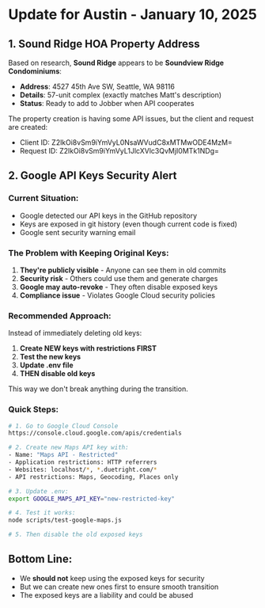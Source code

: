 # Update for Austin - January 10, 2025

## 1. Sound Ridge HOA Property Address

Based on research, **Sound Ridge** appears to be **Soundview Ridge Condominiums**:
- **Address**: 4527 45th Ave SW, Seattle, WA 98116
- **Details**: 57-unit complex (exactly matches Matt's description)
- **Status**: Ready to add to Jobber when API cooperates

The property creation is having some API issues, but the client and request are created:
- Client ID: Z2lkOi8vSm9iYmVyL0NsaWVudC8xMTMwODE4MzM=
- Request ID: Z2lkOi8vSm9iYmVyL1JlcXVlc3QvMjI0MTk1NDg=

## 2. Google API Keys Security Alert

### Current Situation:
- Google detected our API keys in the GitHub repository
- Keys are exposed in git history (even though current code is fixed)
- Google sent security warning email

### The Problem with Keeping Original Keys:
1. **They're publicly visible** - Anyone can see them in old commits
2. **Security risk** - Others could use them and generate charges
3. **Google may auto-revoke** - They often disable exposed keys
4. **Compliance issue** - Violates Google Cloud security policies

### Recommended Approach:
Instead of immediately deleting old keys:

1. **Create NEW keys with restrictions FIRST**
2. **Test the new keys**
3. **Update .env file**
4. **THEN disable old keys**

This way we don't break anything during the transition.

### Quick Steps:
```bash
# 1. Go to Google Cloud Console
https://console.cloud.google.com/apis/credentials

# 2. Create new Maps API key with:
- Name: "Maps API - Restricted"
- Application restrictions: HTTP referrers
- Websites: localhost/*, *.duetright.com/*
- API restrictions: Maps, Geocoding, Places only

# 3. Update .env:
export GOOGLE_MAPS_API_KEY="new-restricted-key"

# 4. Test it works:
node scripts/test-google-maps.js

# 5. Then disable the old exposed keys
```

## Bottom Line:
- We **should not** keep using the exposed keys for security
- But we can create new ones first to ensure smooth transition
- The exposed keys are a liability and could be abused